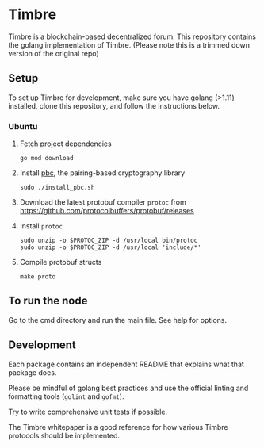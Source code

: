 # Timbre
Timbre is a blockchain-based decentralized forum. This repository contains the golang implementation of Timbre.
(Please note this is a trimmed down version of the original repo)

## Setup
To set up Timbre for development, make sure you have golang (>1.11) installed, clone this repository, and follow the instructions below.

### Ubuntu
1. Fetch project dependencies
    ```
    go mod download
    ```
2. Install [pbc](https://crypto.stanford.edu/pbc/), the pairing-based cryptography library
    ```
    sudo ./install_pbc.sh
    ```
3. Download the latest protobuf compiler `protoc` from https://github.com/protocolbuffers/protobuf/releases

4. Install `protoc`
    ```
    sudo unzip -o $PROTOC_ZIP -d /usr/local bin/protoc
    sudo unzip -o $PROTOC_ZIP -d /usr/local 'include/*'
    ```
5. Compile protobuf structs
    ```
    make proto
    ```
## To run the node
Go to the cmd directory and run the main file. See help for options.
     
## Development
Each package contains an independent README that explains what that package does.

Please be mindful of golang best practices and use the official linting and formatting tools (`golint` and `gofmt`).

Try to write comprehensive unit tests if possible.

The Timbre whitepaper is a good reference for how various Timbre protocols should be implemented.

